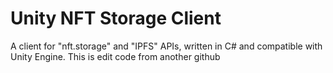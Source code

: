 # Unity NFT Storage Client
A client for "nft.storage" and "IPFS" APIs, written in C# and compatible with Unity Engine. This is edit code from another github
